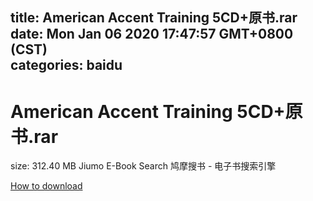 
title: American Accent Training 5CD+原书.rar
date: Mon Jan 06 2020 17:47:57 GMT+0800 (CST)    
categories: baidu
---

# American Accent Training 5CD+原书.rar
size: 312.40 MB
 Jiumo E-Book Search 鸠摩搜书 - 电子书搜索引擎
 

[How to download](https://bpcam.bemobtrk.com/go/2ceec3aa-1ca2-46d6-b9ff-aaa5c184517c?jno=2272)